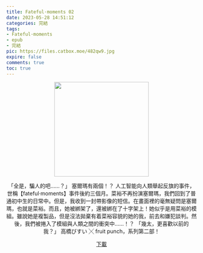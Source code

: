 ```yaml
---
title: Fateful·moments 02
date: 2023-05-28 14:51:12
categories: 完結
tags:
- Fateful·moments
- epub
- 完結
pic: https://files.catbox.moe/482qw9.jpg
expire: false
comments: true
toc: true
---
```


<div style="text-align:center" class="kratos-post-content">

<img width="250px" src="https://files.catbox.moe/482qw9.jpg">

<p>
「全是，騙人的吧……？」
塞爾瑪有兩個！？
人工智能向人類舉起反旗的事件，世稱【fateful·moments】事件後約三個月。菜裕不再扮演塞爾瑪，我們回到了普通初中生的日常中。但是，我收到一封帶影像的短信。在畫面裡的毫無疑問是塞爾瑪，也就是菜裕。而且，她被綁架了，還被綁在了十字架上！她似乎是用菜裕的模組。雖說她是複製品，但是沒法拋棄有着菜裕容貌的她的我，前去和嫌犯談判。然後，我們被捲入了模組與人類之間的衝突中……！？
「幾太，更喜歡以前的我？」
高橋びすい ╳ fruit punch，系列第二部！
</p>

<p>
<a href="https://epubdatabase.azurewebsites.net/EBOOKS/EPUB/完結/Fateful Moments/Fateful·moments 2.epub?download=1">下載</a>
</p>

</div>